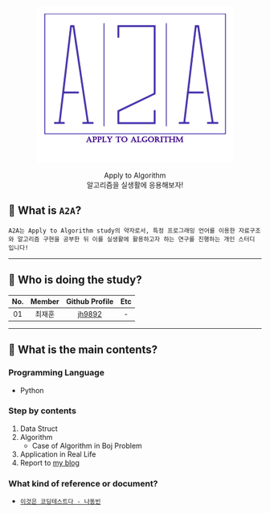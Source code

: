 <div align="center">
  <img src=".\assets\A2A LOGO.png" />
  <p>Apply to Algorithm<br>알고리즘을 실생활에 응용해보자!</p>
</div>

## 📕 What is `A2A`?
    A2A는 Apply to Algorithm study의 약자로서, 특정 프로그래밍 언어를 이용한 자료구조와 알고리즘 구현을 공부한 뒤 이를 실생활에 활용하고자 하는 연구를 진행하는 개인 스터디 입니다!

---

## 📙 Who is doing the study?
| No. | Member | Github Profile | Etc |  
|:---:|:---:|:---:|:---:|
| 01 | 최재훈 | [jh9892](https://www.github.com/jh9892) | - |

---
## 📗 What is the main contents?  

### Programming Language 
- Python

### Step by contents  
1. Data Struct
2. Algorithm
    - Case of Algorithm in Boj Problem
3. Application in Real Life
4. Report to [my blog](https://velog.io/@xaihun98)

### What kind of reference or document?
- [`이것은 코딩테스트다 - 나동빈`](https://github.com/ndb796/python-for-coding-test)   